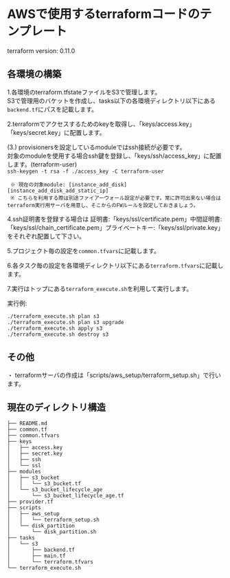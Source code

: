 # AWSで使用するterraformコードのテンプレート

terraform version: 0.11.0


## 各環境の構築

1.各環境のterraform.tfstateファイルをS3で管理します。<br />
  S3で管理用のバケットを作成し、tasks以下の各環境ディレクトリ以下にある`backend.tf`にパスを記載します。

2.terraformでアクセスするためのkeyを取得し、「keys/access.key」「keys/secret.key」に配置します。

(3.) provisionersを設定しているmoduleではssh接続が必要です。<br />
     対象のmoduleを使用する場合ssh鍵を登録し、「keys/ssh/access_key」に配置します。(terraform-user)<br />
     ```
     ssh-keygen -t rsa -f ./access_key -C terraform-user
     ```

     ※ 現在の対象module: [instance_add_disk][instance_add_disk_add_static_ip]
     ※ こちらを利用する際は別途ファイアーウォール設定が必要です。常に許可出来ない場合はterraform実行用サーバを用意し、そこからのFWルールを設定しておきましょう。

4.ssh証明書を登録する場合は 証明書:「keys/ssl/certificate.pem」中間証明書:「keys/ssl/chain_certificate.pem」プライベートキー:「keys/ssl/private.key」をそれぞれ配置して下さい。

5.プロジェクト毎の設定を`common.tfvars`に記載します。

6.各タスク毎の設定を各環境ディレクトリ以下にある`terraform.tfvars`に記載します。

7.実行はトップにある`terraform_execute.sh`を利用して実行します。

実行例:
```shell
./terraform_execute.sh plan s3
./terraform_execute.sh plan s3 upgrade
./terraform_execute.sh apply s3
./terraform_execute.sh destroy s3
```

## その他
・ terraformサーバの作成は「scripts/aws_setup/terraform_setup.sh」で行います。

## 現在のディレクトリ構造
```
├── README.md
├── common.tf
├── common.tfvars
├── keys
│   ├── access.key
│   ├── secret.key
│   ├── ssh
│   └── ssl
├── modules
│   ├── s3_bucket
│   │   └── s3_bucket.tf
│   └── s3_bucket_lifecycle_age
│       └── s3_bucket_lifecycle_age.tf
├── provider.tf
├── scripts
│   ├── aws_setup
│   │   └── terraform_setup.sh
│   └── disk_partition
│       └── disk_partition.sh
├── tasks
│   └── s3
│       ├── backend.tf
│       ├── main.tf
│       └── terraform.tfvars
└── terraform_execute.sh
```
